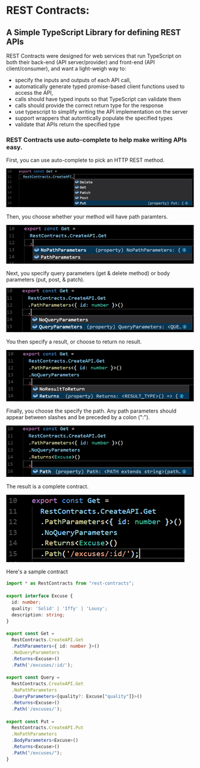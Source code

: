 # REST Contracts:

## A Simple TypeScript Library for defining REST APIs

REST Contracts were designed for web services that run TypeScript on both their back-end (API server/provider) and front-end (API client/consumer), and want a light-weigh way to:
 * specify the inputs and outputs of each API call,
 * automatically generate typed promise-based client functions used to access the API,
  * calls should have typed inputs so that TypeScript can validate them
  * calls should provide the correct return type for the response
 * use typescript to simplify writing the API implementation on the server
  * support wrappers that automtically populate the specified types
  * validate that APIs return the specified type

### REST Contracts use auto-complete to help make writing APIs easy.

First, you can use auto-complete to pick an HTTP REST method.

![Intellisense shows you the Method options avaialble](images/method-choice.png?raw=true)

Then, you choose whether your method will have path paramters.

![Intellisense gives you the option to specify path parameters, or no path parameters](images/get-path-parameters.png?raw=true)

Next, you specify query parameters (get & delete method) or body parameters (put, post, & patch).

![Intellisense gives you the option to specify query/body parameters, or none](images/get-query-parameters.png?raw=true)

You then specify a result, or choose to return no result.

![Intellisense gives you the option to specify a result or return no result (void)](images/get-returns.png?raw=true)

Finally, you choose the specify the path.  Any path parameters should appear between slashes and be preceded by a colon (":").

![Intellisense indicates where to specify the path.](images/get-path.png?raw=true)

The result is a complete contract.

![A complete contract for a REST GET API.](images/get-complete.png?raw=true)

Here's a sample contract
```ts
import * as RestContracts from "rest-contracts";

export interface Excuse {
  id: number;
  quality: 'Solid' | 'Iffy' | 'Lousy';
  description: string;
}

export const Get =
  RestContracts.CreateAPI.Get
  .PathParameters<{ id: number }>()
  .NoQueryParameters
  .Returns<Excuse>()
  .Path('/excuses/:id/');

export const Query =
  RestContracts.CreateAPI.Get
  .NoPathParameters
  .QueryParameters<{quality?: Excuse["quality"]}>()
  .Returns<Excuse>()
  .Path('/excuses/');

export const Put =
  RestContracts.CreateAPI.Put
  .NoPathParameters
  .BodyParameters<Excuse>()
  .Returns<Excuse>()
  .Path("/excuses/");
}
```
